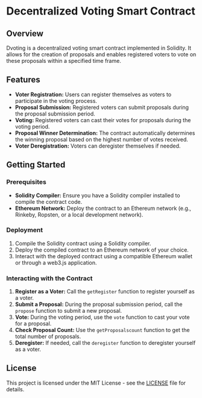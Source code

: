 # Decentralized Voting Smart Contract

## Overview

Dvoting is a decentralized voting smart contract implemented in Solidity. It allows for the creation of proposals and enables registered voters to vote on these proposals within a specified time frame.

## Features

- **Voter Registration:** Users can register themselves as voters to participate in the voting process.
- **Proposal Submission:** Registered voters can submit proposals during the proposal submission period.
- **Voting:** Registered voters can cast their votes for proposals during the voting period.
- **Proposal Winner Determination:** The contract automatically determines the winning proposal based on the highest number of votes received.
- **Voter Deregistration:** Voters can deregister themselves if needed.

## Getting Started

### Prerequisites

- **Solidity Compiler:** Ensure you have a Solidity compiler installed to compile the contract code.
- **Ethereum Network:** Deploy the contract to an Ethereum network (e.g., Rinkeby, Ropsten, or a local development network).

### Deployment

1. Compile the Solidity contract using a Solidity compiler.
2. Deploy the compiled contract to an Ethereum network of your choice.
3. Interact with the deployed contract using a compatible Ethereum wallet or through a web3.js application.

### Interacting with the Contract

1. **Register as a Voter:** Call the `getRegister` function to register yourself as a voter.
2. **Submit a Proposal:** During the proposal submission period, call the `propose` function to submit a new proposal.
3. **Vote:** During the voting period, use the `vote` function to cast your vote for a proposal.
4. **Check Proposal Count:** Use the `getProposalscount` function to get the total number of proposals.
5. **Deregister:** If needed, call the `deregister` function to deregister yourself as a voter.

## License

This project is licensed under the MIT License - see the [LICENSE](LICENSE) file for details.
